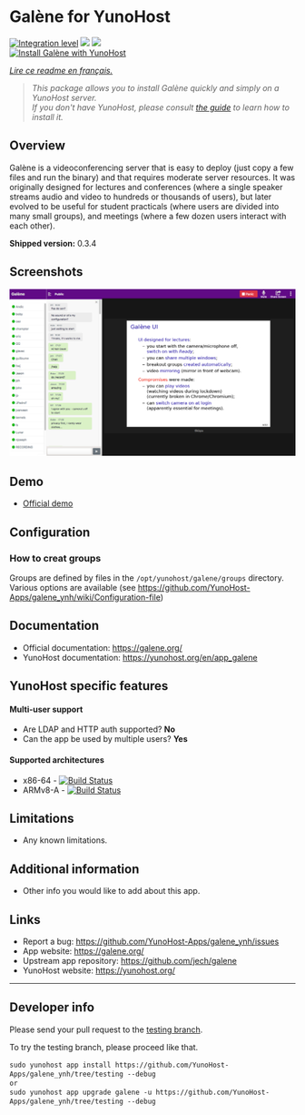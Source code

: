 # Galène for YunoHost

[![Integration level](https://dash.yunohost.org/integration/galene.svg)](https://dash.yunohost.org/appci/app/galene) ![](https://ci-apps.yunohost.org/ci/badges/galene.status.svg) ![](https://ci-apps.yunohost.org/ci/badges/galene.maintain.svg)  
[![Install Galène with YunoHost](https://install-app.yunohost.org/install-with-yunohost.svg)](https://install-app.yunohost.org/?app=galene)

*[Lire ce readme en français.](./README_fr.md)*

> *This package allows you to install Galène quickly and simply on a YunoHost server.  
If you don't have YunoHost, please consult [the guide](https://yunohost.org/#/install) to learn how to install it.*

## Overview
Galène is a videoconferencing server that is easy to deploy (just copy a few files and run the binary) and that requires moderate server resources. It was originally designed for lectures and conferences (where a single speaker streams audio and video to hundreds or thousands of users), but later evolved to be useful for student practicals (where users are divided into many small groups), and meetings (where a few dozen users interact with each other). 

**Shipped version:** 0.3.4

## Screenshots

![](screenshot.png)

## Demo

* [Official demo](https://galene.org:8443/)

## Configuration

### How to creat groups

Groups are defined by files in the `/opt/yunohost/galene/groups` directory. Various options are available (see https://github.com/YunoHost-Apps/galene_ynh/wiki/Configuration-file)

## Documentation

 * Official documentation: https://galene.org/
 * YunoHost documentation: https://yunohost.org/en/app_galene

## YunoHost specific features

#### Multi-user support

 * Are LDAP and HTTP auth supported? **No**
 * Can the app be used by multiple users? **Yes**

#### Supported architectures

* x86-64 - [![Build Status](https://ci-apps.yunohost.org/ci/logs/galene.svg)](https://ci-apps.yunohost.org/ci/apps/galene/)
* ARMv8-A - [![Build Status](https://ci-apps-arm.yunohost.org/ci/logs/galene.svg)](https://ci-apps-arm.yunohost.org/ci/apps/galene/)

## Limitations

* Any known limitations.

## Additional information

* Other info you would like to add about this app.

## Links

 * Report a bug: https://github.com/YunoHost-Apps/galene_ynh/issues
 * App website: https://galene.org/
 * Upstream app repository: https://github.com/jech/galene
 * YunoHost website: https://yunohost.org/

---

## Developer info

Please send your pull request to the [testing branch](https://github.com/YunoHost-Apps/galene_ynh/tree/testing).

To try the testing branch, please proceed like that.
```
sudo yunohost app install https://github.com/YunoHost-Apps/galene_ynh/tree/testing --debug
or
sudo yunohost app upgrade galene -u https://github.com/YunoHost-Apps/galene_ynh/tree/testing --debug
```
